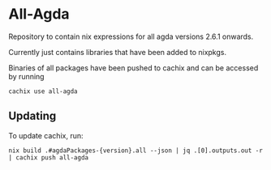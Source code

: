 # All-Agda

Repository to contain nix expressions for all agda versions 2.6.1 onwards.

Currently just contains libraries that have been added to nixpkgs.

Binaries of all packages have been pushed to cachix and can be accessed by running
```
cachix use all-agda
```

## Updating

To update cachix, run:
```
nix build .#agdaPackages-{version}.all --json | jq .[0].outputs.out -r | cachix push all-agda
```
